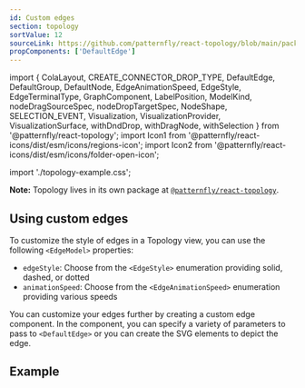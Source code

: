 ```yaml
---
id: Custom edges
section: topology
sortValue: 12
sourceLink: https://github.com/patternfly/react-topology/blob/main/packages/module/patternfly-docs/content/examples/TopologyCustomEdgesDemo.tsx
propComponents: ['DefaultEdge']
---
```


import {
  ColaLayout,
  CREATE_CONNECTOR_DROP_TYPE,
  DefaultEdge,
  DefaultGroup,
  DefaultNode,
  EdgeAnimationSpeed,
  EdgeStyle,
  EdgeTerminalType,
  GraphComponent,
  LabelPosition,
  ModelKind,
  nodeDragSourceSpec,
  nodeDropTargetSpec,
  NodeShape,
  SELECTION_EVENT,
  Visualization,
  VisualizationProvider,
  VisualizationSurface,
  withDndDrop,
  withDragNode,
  withSelection
} from '@patternfly/react-topology';
import Icon1 from '@patternfly/react-icons/dist/esm/icons/regions-icon';
import Icon2 from '@patternfly/react-icons/dist/esm/icons/folder-open-icon';

import './topology-example.css';

**Note:** Topology lives in its own package at [`@patternfly/react-topology`](https://www.npmjs.com/package/@patternfly/react-topology).

## Using custom edges

To customize the style of edges in a Topology view, you can use the following `<EdgeModel>` properties:
- `edgeStyle`: Choose from the `<EdgeStyle>` enumeration providing solid, dashed, or dotted
- `animationSpeed`: Choose from the `<EdgeAnimationSpeed>` enumeration providing various speeds

You can customize your edges further by creating a custom edge component. In the component, you can specify a variety of parameters to pass to `<DefaultEdge>` or you can create the SVG elements to depict the edge.

## Example

```ts file='./TopologyCustomEdgesDemo.tsx'
```
